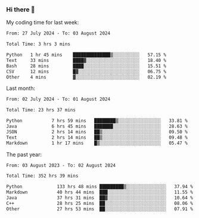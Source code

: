 ### Hi there 👋

My coding time for last week:

<!--START_SECTION:week-->

```txt
From: 27 July 2024 - To: 03 August 2024

Total Time: 3 hrs 3 mins

Python   1 hr 45 mins    ██████████████▒░░░░░░░░░░   57.15 %
Text     33 mins         ████▓░░░░░░░░░░░░░░░░░░░░   18.40 %
Bash     28 mins         ████░░░░░░░░░░░░░░░░░░░░░   15.51 %
CSV      12 mins         █▓░░░░░░░░░░░░░░░░░░░░░░░   06.75 %
Other    4 mins          ▓░░░░░░░░░░░░░░░░░░░░░░░░   02.19 %
```

<!--END_SECTION:week-->

Last month:

<!--START_SECTION:month-->

```txt
From: 02 July 2024 - To: 01 August 2024

Total Time: 23 hrs 37 mins

Python           7 hrs 59 mins   ████████▒░░░░░░░░░░░░░░░░   33.81 %
Java             6 hrs 45 mins   ███████░░░░░░░░░░░░░░░░░░   28.63 %
JSON             2 hrs 14 mins   ██▒░░░░░░░░░░░░░░░░░░░░░░   09.50 %
Text             2 hrs 14 mins   ██▒░░░░░░░░░░░░░░░░░░░░░░   09.48 %
Markdown         1 hr 17 mins    █▒░░░░░░░░░░░░░░░░░░░░░░░   05.47 %
```

<!--END_SECTION:month-->

The past year:

<!--START_SECTION:year-->

```txt
From: 03 August 2023 - To: 02 August 2024

Total Time: 352 hrs 39 mins

Python             133 hrs 48 mins █████████▒░░░░░░░░░░░░░░░   37.94 %
Markdown           40 hrs 44 mins  ███░░░░░░░░░░░░░░░░░░░░░░   11.55 %
Java               37 hrs 31 mins  ██▓░░░░░░░░░░░░░░░░░░░░░░   10.64 %
C++                28 hrs 25 mins  ██░░░░░░░░░░░░░░░░░░░░░░░   08.06 %
Other              27 hrs 53 mins  ██░░░░░░░░░░░░░░░░░░░░░░░   07.91 %
```

<!--END_SECTION:year-->
